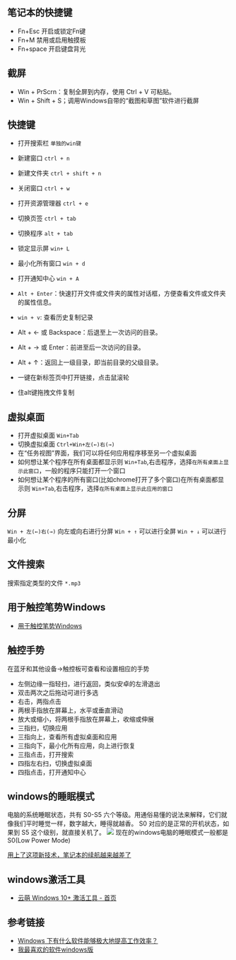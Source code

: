 ## 笔记本的快捷键
* Fn+Esc  开启或锁定Fn键
* Fn+M 禁用或启用触摸板
* Fn+space 开启键盘背光


## 截屏
* Win + PrScrn：复制全屏到内存，使用 Ctrl + V 可粘贴。
* Win + Shift + S；调用Windows自带的“截图和草图”软件进行截屏


## 快捷键
* 打开搜索栏  `单独的win键`
* 新建窗口    `ctrl + n`
* 新建文件夹    `ctrl + shift + n`
* 关闭窗口       `ctrl + w`
* 打开资源管理器    `ctrl + e`
* 切换页签  `ctrl + tab`
* 切换程序  `alt + tab`
* 锁定显示屏  `win+ L`
* 最小化所有窗口  `win + d`
* 打开通知中心  `win + A`
* `Alt + Enter`：快速打开文件或文件夹的属性对话框，方便查看文件或文件夹的属性信息。
* `win + v`: 查看历史复制记录



* Alt + ← 或 Backspace：后退至上一次访问的目录。
* Alt + → 或 Enter：前进至后一次访问的目录。
* Alt + ↑：返回上一级目录，即当前目录的父级目录。


* 一键在新标签页中打开链接，点击鼠滚轮
* 住alt键拖拽文件复制


## 虚拟桌面
- 打开虚拟桌面  `Win+Tab`
- 切换虚拟桌面  `Ctrl+Win+左(←)右(→)`
- 在“任务视图”界面，我们可以将任何应用程序移至另一个虚拟桌面
- 如何想让某个程序在所有桌面都显示则 `Win+Tab`,右击程序，选择`在所有桌面上显示此窗口`，一般的程序只能打开一个窗口
- 如何想让某个程序的所有窗口(比如chrome打开了多个窗口)在所有桌面都显示则 `Win+Tab`,右击程序，选择`在所有桌面上显示此应用的窗口`

## 分屏
`Win + 左(←)右(→)`  向左或向右进行分屏
`Win + ↑`  可以进行全屏
`Win + ↓` 可以进行最小化


## 文件搜索
搜索指定类型的文件 `*.mp3`


## 用于触控笔势Windows
- [用于触控笔势Windows](https://support.microsoft.com/zh-cn/windows/%E7%94%A8%E4%BA%8E%E8%A7%A6%E6%8E%A7%E7%AC%94%E5%8A%BFwindows-a9d28305-4818-a5df-4e2b-e5590f850741)


## 触控手势
在蓝牙和其他设备->触控板可查看和设置相应的手势
* 左侧边缘一指轻扫，进行返回，类似安卓的左滑退出
* 双击两次之后拖动可进行多选
* 右击，两指点击
* 两根手指放在屏幕上，水平或垂直滑动
* 放大或缩小，将两根手指放在屏幕上，收缩或伸展
* 三指扫，切换应用
* 三指向上，查看所有虚拟桌面和应用
* 三指向下，最小化所有应用，向上进行恢复
* 三指点击，打开搜索
* 四指左右扫，切换虚拟桌面
* 四指点击，打开通知中心


## windows的睡眠模式
电脑的系统睡眠状态，共有 S0-S5 六个等级。用通俗易懂的说法来解释，它们就像我们平时睡觉一样，数字越大，睡得就越香。
S0 对应的是正常的开机状态，如果到 S5 这个级别，就直接关机了。
![](https://sxm-upload.oss-cn-beijing.aliyuncs.com/imgs/538a679e-f142-4a0e-93e8-ba9a67e594ad.jpg)
现在的windows电脑的睡眠模式一般都是S0(Low Power Mode)


[用上了这项新技术，笔记本的续航越来越差了](https://www.163.com/dy/article/HB1EB008051196HN.html)


## windows激活工具
- [云萌 Windows 10+ 激活工具 - 首页](https://cmwtat.cloudmoe.com/cn.html)

## 参考链接
- [Windows 下有什么软件能够极大地提高工作效率？](https://www.zhihu.com/question/22919326)
- [我最喜欢的软件windows版](http://love.appinn.com/)
